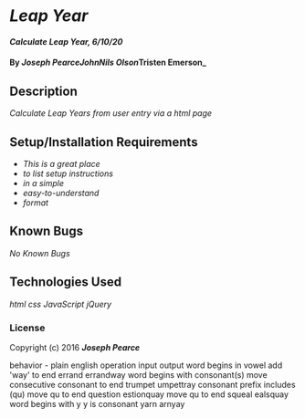 # _Leap Year_

#### _Calculate Leap Year, 6/10/20_

#### By _**Joseph Pearce**__**JohnNils Olson**___**Tristen Emerson**_

## Description

_Calculate Leap Years from user entry via a html page_

## Setup/Installation Requirements

* _This is a great place_
* _to list setup instructions_
* _in a simple_
* _easy-to-understand_
* _format_



## Known Bugs

_No Known Bugs_


## Technologies Used

_html_
_css_
_JavaScript_
_jQuery_


### License


Copyright (c) 2016 **_Joseph Pearce_**


behavior - plain english	operation	input	output
word begins in vowel	add 'way' to end	errand	errandway
word begins with consonant(s)	move consecutive consonant to end	trumpet	umpettray
consonant prefix includes (qu)	move qu to end	question	estionquay
	move qu to end	squeal	ealsquay
word begins with y	y is consonant	yarn	arnyay